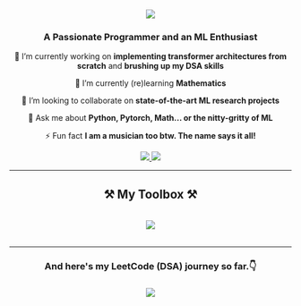 <h1 align="center">
    <img src="https://readme-typing-svg.herokuapp.com/?font=Monospace&size=35&center=true&vCenter=true&width=500&height=70&duration=4000&lines=Hello+World!+👋;+This+is+Rhythm!;" />
</h1>

<h3 align="center">A Passionate Programmer and an ML Enthusiast </h3>

<div align="center">
  
 🔭 I’m currently working on **implementing transformer architectures from scratch** and **brushing up my DSA skills** 
 
 🌱 I’m currently (re)learning **Mathematics**

 👯 I’m looking to collaborate on **state-of-the-art ML research projects**
 
💬 Ask me about **Python, Pytorch, Math... or the nitty-gritty of ML**

⚡ Fun fact **I am a musician too btw. The name says it all!**

 </div>
 
<div align="center"> 
  <a href="duttarhythm18@gmail.com">
    <img src="https://img.shields.io/badge/Gmail-333333?style=for-the-badge&logo=gmail&logoColor=red" />
  </a>
  <a href="https://www.linkedin.com/in/rhythm-d-807004246/" target="_blank">
    <img src="https://img.shields.io/badge/LinkedIn-0077B5?style=for-the-badge&logo=linkedin&logoColor=white" target="_blank" />
  </a>
</div>

<hr/>
 
<h2 align="center">⚒️ My Toolbox ⚒️</h2>
<br/>
<div align="center">
    <img src="https://skillicons.dev/icons?i=python,cpp,java,pytorch,tensorflow,sklearn,flask,opencv,mysql,mongodb,vscode,visualstudio" /><br>
</div>

<br/>
<hr/>

<div align="center">
    <h3>And here's my LeetCode (DSA) journey so far.👇<h3>
    <a href="https://leetcode.com/u/rhythmd18/">
        <img src="https://leetcard.jacoblin.cool/rhythmd18?theme=dark,unicorn&ext=activity">
    </a>
</div>
